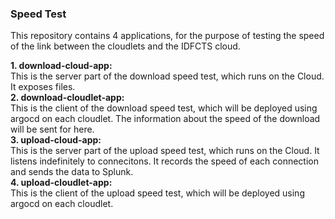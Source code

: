### Speed Test ###

This repository contains 4 applications, for the purpose of testing the speed of the link between the cloudlets and the IDFCTS cloud.

**1. download-cloud-app:**     
    This is the server part of the download speed test, which runs on the Cloud. It exposes files.   
**2. download-cloudlet-app:**   
    This is the client of the download speed test, which will be deployed using argocd on each cloudlet. The information about the speed of the download will be sent for here.    
**3. upload-cloud-app:**    
    This is the server part of the upload speed test, which runs on the Cloud. It listens indefinitely to connecitons. It records the speed of each connection and sends the data to Splunk.    
**4. upload-cloudlet-app:**    
    This is the client of the upload speed test, which will be deployed using argocd on each cloudlet.   
  

